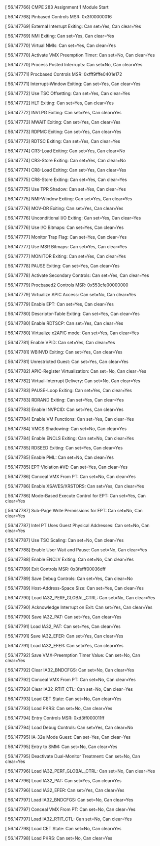 [   56.147766] CMPE 283 Assignment 1 Module Start

[   56.147768] Pinbased Controls MSR: 0x3f00000016

[   56.147769]   External Interrupt Exiting: Can set=Yes, Can clear=Yes

[   56.147769]   NMI Exiting: Can set=Yes, Can clear=Yes

[   56.147770]   Virtual NMIs: Can set=Yes, Can clear=Yes

[   56.147770]   Activate VMX Preemption Timer: Can set=No, Can clear=Yes

[   56.147770]   Process Posted Interrupts: Can set=No, Can clear=Yes

[   56.147771] Procbased Controls MSR: 0xfff9fffe0401e172

[   56.147771]   Interrupt-Window Exiting: Can set=Yes, Can clear=Yes

[   56.147772]   Use TSC Offsetting: Can set=Yes, Can clear=Yes

[   56.147772]   HLT Exiting: Can set=Yes, Can clear=Yes

[   56.147772]   INVLPG Exiting: Can set=Yes, Can clear=Yes

[   56.147773]   MWAIT Exiting: Can set=Yes, Can clear=Yes

[   56.147773]   RDPMC Exiting: Can set=Yes, Can clear=Yes

[   56.147773]   RDTSC Exiting: Can set=Yes, Can clear=Yes

[   56.147774]   CR3-Load Exiting: Can set=Yes, Can clear=No

[   56.147774]   CR3-Store Exiting: Can set=Yes, Can clear=No

[   56.147774]   CR8-Load Exiting: Can set=Yes, Can clear=Yes

[   56.147775]   CR8-Store Exiting: Can set=Yes, Can clear=Yes

[   56.147775]   Use TPR Shadow: Can set=Yes, Can clear=Yes

[   56.147775]   NMI-Window Exiting: Can set=Yes, Can clear=Yes

[   56.147776]   MOV-DR Exiting: Can set=Yes, Can clear=Yes

[   56.147776]   Unconditional I/O Exiting: Can set=Yes, Can clear=Yes

[   56.147776]   Use I/O Bitmaps: Can set=Yes, Can clear=Yes

[   56.147777]   Monitor Trap Flag: Can set=Yes, Can clear=Yes

[   56.147777]   Use MSR Bitmaps: Can set=Yes, Can clear=Yes

[   56.147777]   MONITOR Exiting: Can set=Yes, Can clear=Yes

[   56.147778]   PAUSE Exiting: Can set=Yes, Can clear=Yes

[   56.147778]   Activate Secondary Controls: Can set=Yes, Can clear=Yes

[   56.147779] Procbased2 Controls MSR: 0x553cfe00000000

[   56.147779]   Virtualize APIC Access: Can set=No, Can clear=Yes

[   56.147779]   Enable EPT: Can set=Yes, Can clear=Yes

[   56.147780]   Descriptor-Table Exiting: Can set=Yes, Can clear=Yes

[   56.147780]   Enable RDTSCP: Can set=Yes, Can clear=Yes

[   56.147780]   Virtualize x2APIC mode: Can set=Yes, Can clear=Yes

[   56.147781]   Enable VPID: Can set=Yes, Can clear=Yes

[   56.147781]   WBINVD Exiting: Can set=Yes, Can clear=Yes

[   56.147781]   Unrestricted Guest: Can set=Yes, Can clear=Yes

[   56.147782]   APIC-Register Virtualization: Can set=No, Can clear=Yes

[   56.147782]   Virtual-Interrupt Delivery: Can set=No, Can clear=Yes

[   56.147783]   PAUSE-Loop Exiting: Can set=Yes, Can clear=Yes

[   56.147783]   RDRAND Exiting: Can set=Yes, Can clear=Yes

[   56.147783]   Enable INVPCID: Can set=Yes, Can clear=Yes

[   56.147784]   Enable VM Functions: Can set=Yes, Can clear=Yes

[   56.147784]   VMCS Shadowing: Can set=No, Can clear=Yes

[   56.147784]   Enable ENCLS Exiting: Can set=No, Can clear=Yes

[   56.147785]   RDSEED Exiting: Can set=Yes, Can clear=Yes

[   56.147785]   Enable PML: Can set=No, Can clear=Yes

[   56.147785]   EPT-Violation #VE: Can set=Yes, Can clear=Yes

[   56.147786]   Conceal VMX From PT: Can set=No, Can clear=Yes

[   56.147786]   Enable XSAVES/XRSTORS: Can set=Yes, Can clear=Yes

[   56.147786]   Mode-Based Execute Control for EPT: Can set=Yes, Can clear=Yes

[   56.147787]   Sub-Page Write Permissions for EPT: Can set=No, Can clear=Yes

[   56.147787]   Intel PT Uses Guest Physical Addresses: Can set=No, Can clear=Yes

[   56.147787]   Use TSC Scaling: Can set=No, Can clear=Yes

[   56.147788]   Enable User Wait and Pause: Can set=No, Can clear=Yes

[   56.147788]   Enable ENCLV Exiting: Can set=No, Can clear=Yes

[   56.147789] Exit Controls MSR: 0x3fefff00036dff

[   56.147789]   Save Debug Controls: Can set=Yes, Can clear=No

[   56.147789]   Host-Address-Space Size: Can set=Yes, Can clear=Yes

[   56.147790]   Load IA32_PERF_GLOBAL_CTRL: Can set=No, Can clear=Yes

[   56.147790]   Acknowledge Interrupt on Exit: Can set=Yes, Can clear=Yes

[   56.147790]   Save IA32_PAT: Can set=Yes, Can clear=Yes

[   56.147791]   Load IA32_PAT: Can set=Yes, Can clear=Yes

[   56.147791]   Save IA32_EFER: Can set=Yes, Can clear=Yes

[   56.147791]   Load IA32_EFER: Can set=Yes, Can clear=Yes

[   56.147792]   Save VMX-Preemption Timer Value: Can set=No, Can clear=Yes

[   56.147792]   Clear IA32_BNDCFGS: Can set=No, Can clear=Yes

[   56.147792]   Conceal VMX From PT: Can set=No, Can clear=Yes

[   56.147793]   Clear IA32_RTIT_CTL: Can set=No, Can clear=Yes

[   56.147793]   Load CET State: Can set=No, Can clear=Yes

[   56.147793]   Load PKRS: Can set=No, Can clear=Yes

[   56.147794] Entry Controls MSR: 0xd3ff000011ff

[   56.147794]   Load Debug Controls: Can set=Yes, Can clear=No

[   56.147795]   IA-32e Mode Guest: Can set=Yes, Can clear=Yes

[   56.147795]   Entry to SMM: Can set=No, Can clear=Yes

[   56.147795]   Deactivate Dual-Monitor Treatment: Can set=No, Can clear=Yes

[   56.147796]   Load IA32_PERF_GLOBAL_CTRL: Can set=No, Can clear=Yes

[   56.147796]   Load IA32_PAT: Can set=Yes, Can clear=Yes

[   56.147796]   Load IA32_EFER: Can set=Yes, Can clear=Yes

[   56.147797]   Load IA32_BNDCFGS: Can set=No, Can clear=Yes

[   56.147797]   Conceal VMX From PT: Can set=No, Can clear=Yes

[   56.147797]   Load IA32_RTIT_CTL: Can set=No, Can clear=Yes

[   56.147798]   Load CET State: Can set=No, Can clear=Yes

[   56.147798]   Load PKRS: Can set=No, Can clear=Yes
